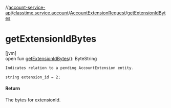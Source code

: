 //[account-service-api](../../../index.md)/[classtime.service.account](../index.md)/[AccountExtensionRequest](index.md)/[getExtensionIdBytes](get-extension-id-bytes.md)

# getExtensionIdBytes

[jvm]\
open fun [getExtensionIdBytes](get-extension-id-bytes.md)(): ByteString

```kotlin
Indicates relation to a pending AccountExtension entity. 

```
`string extension_id = 2;`

#### Return

The bytes for extensionId.
